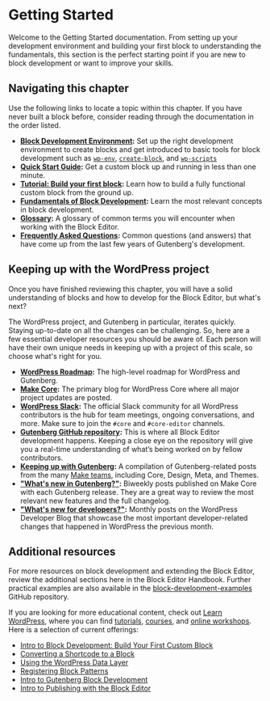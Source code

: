# Getting Started

Welcome to the Getting Started documentation. From setting up your development environment and building your first block to understanding the fundamentals, this section is the perfect starting point if you are new to block development or want to improve your skills.

## Navigating this chapter

Use the following links to locate a topic within this chapter. If you have never built a block before, consider reading through the documentation in the order listed.

- **[Block Development Environment](https://developer.wordpress.org/block-editor/getting-started/devenv/):** Set up the right development environment to create blocks and get introduced to basic tools for block development such as [`wp-env`](https://developer.wordpress.org/block-editor/getting-started/devenv/get-started-with-wp-env/), [`create-block`](https://developer.wordpress.org/block-editor/getting-started/devenv/get-started-with-create-block/), and [`wp-scripts`](https://developer.wordpress.org/block-editor/getting-started/devenv/get-started-with-create-block/)
- **[Quick Start Guide](https://developer.wordpress.org/block-editor/getting-started/quick-start-guide/):** Get a custom block up and running in less than one minute.
- **[Tutorial: Build your first block](https://developer.wordpress.org/block-editor/getting-started/tutorial/):** Learn how to build a fully functional custom block from the ground up.
- **[Fundamentals of Block Development](https://developer.wordpress.org/block-editor/getting-started/fundamentals/):** Learn the most relevant concepts in block development.
- **[Glossary](https://developer.wordpress.org/block-editor/getting-started/glossary/):** A glossary of common terms you will encounter when working with the Block Editor.
- **[Frequently Asked Questions](https://developer.wordpress.org/block-editor/getting-started/faq/):** Common questions (and answers) that have come up from the last few years of Gutenberg's development. 

## Keeping up with the WordPress project

Once you have finished reviewing this chapter, you will have a solid understanding of blocks and how to develop for the Block Editor, but what's next? 

The WordPress project, and Gutenberg in particular, iterates quickly. Staying up-to-date on all the changes can be challenging. So, here are a few essential developer resources you should be aware of. Each person will have their own unique needs in keeping up with a project of this scale, so choose what's right for you.

- **[WordPress Roadmap](https://wordpress.org/about/roadmap/):** The high-level roadmap for WordPress and Gutenberg.
- **[Make Core](https://make.wordpress.org/core/):** The primary blog for WordPress Core where all major project updates are posted.
- **[WordPress Slack](https://make.wordpress.org/chat/):** The official Slack community for all WordPress contributors is the hub for team meetings, ongoing conversations, and more. Make sure to join the `#core` and `#core-editor` channels.
- **[Gutenberg GitHub repository](https://github.com/WordPress/gutenberg/):** This is where all Block Editor development happens. Keeping a close eye on the repository will give you a real-time understanding of what’s being worked on by fellow contributors.
- **[Keeping up with Gutenberg](https://make.wordpress.org/core/handbook/references/keeping-up-with-gutenberg-index/):** A compilation of Gutenberg-related posts from the many [Make teams](https://make.wordpress.org/), including Core, Design, Meta, and Themes.
- **["What's new in Gutenberg?"](https://make.wordpress.org/core/tag/gutenberg-new/):** Biweekly posts published on Make Core with each Gutenberg release. They are a great way to review the most relevant new features and the full changelog.
- **["What's new for developers?"](https://developer.wordpress.org/news/):** Monthly posts on the WordPress Developer Blog that showcase the most important developer-related changes that happened in WordPress the previous month.

## Additional resources

For more resources on block development and extending the Block Editor, review the additional sections here in the Block Editor Handbook. Further practical examples are also available in the [block-development-examples](https://github.com/wptrainingteam/block-development-examples) GitHub repository.

If you are looking for more educational content, check out [Learn WordPress](https://learn.wordpress.org/), where you can find [tutorials](https://learn.wordpress.org/tutorials/), [courses](https://learn.wordpress.org/courses/), and [online workshops](https://learn.wordpress.org/online-workshops/). Here is a selection of current offerings:

-   [Intro to Block Development: Build Your First Custom Block](https://learn.wordpress.org/course/introduction-to-block-development-build-your-first-custom-block/)
-   [Converting a Shortcode to a Block](https://learn.wordpress.org/course/converting-a-shortcode-to-a-block/)
-   [Using the WordPress Data Layer](https://learn.wordpress.org/course/using-the-wordpress-data-layer/)
-   [Registering Block Patterns](https://learn.wordpress.org/workshop/registering-block-patterns/)
-   [Intro to Gutenberg Block Development](https://learn.wordpress.org/workshop/intro-to-gutenberg-block-development/)
-   [Intro to Publishing with the Block Editor](https://learn.wordpress.org/workshop/intro-to-publishing-with-the-block-editor/)
